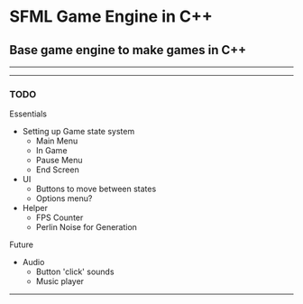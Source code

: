 # SFML Game Engine in C++

## Base game engine to make games in C++

---

---

### TODO

Essentials

- Setting up Game state system
  - Main Menu
  - In Game
  - Pause Menu
  - End Screen
- UI
  - Buttons to move between states
  - Options menu?
- Helper
  - FPS Counter
  - Perlin Noise for Generation

Future

- Audio
  - Button 'click' sounds
  - Music player

---
